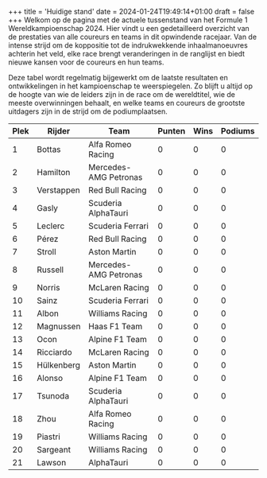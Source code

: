 +++
title = 'Huidige stand'
date = 2024-01-24T19:49:14+01:00
draft = false
+++
Welkom op de pagina met de actuele tussenstand van het Formule 1 Wereldkampioenschap 2024. Hier vindt u een gedetailleerd overzicht van de prestaties van alle coureurs en teams in dit opwindende racejaar. Van de intense strijd om de koppositie tot de indrukwekkende inhaalmanoeuvres achterin het veld, elke race brengt veranderingen in de ranglijst en biedt nieuwe kansen voor de coureurs en hun teams.

Deze tabel wordt regelmatig bijgewerkt om de laatste resultaten en ontwikkelingen in het kampioenschap te weerspiegelen. Zo blijft u altijd op de hoogte van wie de leiders zijn in de race om de wereldtitel, wie de meeste overwinningen behaalt, en welke teams en coureurs de grootste uitdagers zijn in de strijd om de podiumplaatsen.

| Plek | Rijder          | Team                    | Punten | Wins | Podiums |
|----------|-----------------|-------------------------|--------|------|---------|
| 1        | Bottas          | Alfa Romeo Racing       | 0      | 0    | 0       |
| 2        | Hamilton        | Mercedes-AMG Petronas   | 0      | 0    | 0       |
| 3        | Verstappen      | Red Bull Racing         | 0      | 0    | 0       |
| 4        | Gasly           | Scuderia AlphaTauri     | 0      | 0    | 0       |
| 5        | Leclerc         | Scuderia Ferrari        | 0      | 0    | 0       |
| 6        | Pérez           | Red Bull Racing         | 0      | 0    | 0       |
| 7        | Stroll          | Aston Martin            | 0      | 0    | 0       |
| 8        | Russell         | Mercedes-AMG Petronas   | 0      | 0    | 0       |
| 9        | Norris          | McLaren Racing          | 0      | 0    | 0       |
| 10       | Sainz           | Scuderia Ferrari        | 0      | 0    | 0       |
| 11       | Albon           | Williams Racing         | 0      | 0    | 0       |
| 12       | Magnussen       | Haas F1 Team            | 0      | 0    | 0       |
| 13       | Ocon            | Alpine F1 Team          | 0      | 0    | 0       |
| 14       | Ricciardo       | McLaren Racing          | 0      | 0    | 0       |
| 15       | Hülkenberg      | Aston Martin            | 0      | 0    | 0       |
| 16       | Alonso          | Alpine F1 Team          | 0      | 0    | 0       |
| 17       | Tsunoda         | Scuderia AlphaTauri     | 0      | 0    | 0       |
| 18       | Zhou            | Alfa Romeo Racing       | 0      | 0    | 0       |
| 19       | Piastri         | Williams Racing         | 0      | 0    | 0       |
| 20       | Sargeant        | Williams Racing         | 0      | 0    | 0       |
| 21       | Lawson          | AlphaTauri              | 0      | 0    | 0       |

